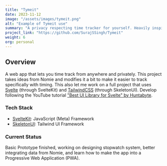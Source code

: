 ```yaml
---
title: "Tymeit"
date: 2023-11-12
image: "/assets/images/tymeit.png"
alt: "Example of Tymeit use"
summary: "A privacy respecting time tracker for yourself. Heavily inspired by <a href: 'https://nomie.app/'>Nomie</a>."
project_link: "https://github.com/SurajSSingh/Tymeit"
weight: 6
org: personal
---
```


## Overview

A web app that lets you time track from anywhere and privately. This project
takes ideas from Nomie and modifies it a bit to make it easier to track
specifically with timing. This also let me work on a full project that uses
[Svelte](https://svelte.dev/) (through SvelteKit) and
[TailwindCSS](https://tailwindcss.com/) (through SkeletonUI). Develop following
the YouTube tutorial
["Best UI Library for Svelte" by Huntabyte](https://youtu.be/P_A0qQ7AuK8).

### Tech Stack

- [SvelteKit](https://kit.svelte.dev): JavaScript (Meta) Framework
- [SkeletonUI](https://www.skeleton.dev): Tailwind UI Framework

### Current Status

Basic Prototype finished, working on designing stopwatch system, better
integrating data from Nomie, and learn how to make the app into a Progressive
Web Application (PWA).

